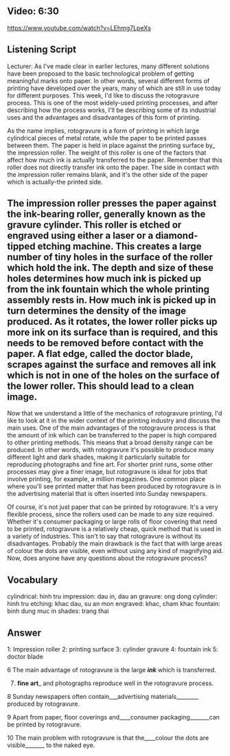 ## Video: 6:30
https://www.youtube.com/watch?v=LEhmg7LpeXs

## Listening Script
Lecturer: As I've made clear in earlier lectures, many different solutions have been proposed to the basic technological problem of getting meaningful marks onto paper. In other words, several different forms of printing have developed over the years, many of which are still in use today for different purposes. This week, I'd like to discuss the rotogravure process. This is one of the most widely-used printing processes, and after describing how the process works, I'll be describing some of its industrial uses and the advantages and disadvantages of this form of printing.

As the name implies, rotogravure is a form of printing in which large cylindrical pieces of metal rotate, while the paper to be printed passes between them. The paper is held in place against the printing surface by_ the impression roller. The weight of this roller is one of the factors that affect how much ink is actually transferred to the paper. Remember that this roller does not directly transfer ink onto the paper. The side in contact with the impression roller remains blank, and it's the other side of the paper which is actually-the printed side.

The impression roller presses the paper against the ink-bearing roller, generally known as the gravure cylinder. This roller is etched  or engraved using either a laser or a diamond-tipped etching machine. This creates a large number of tiny holes in the surface  of the roller which hold the ink. The depth and size of these holes  determines how much ink is picked up from the ink fountain which  the whole printing assembly rests in. How much ink is picked up in turn determines the density of the image produced.  As it rotates, the lower roller picks up more ink on its surface than  is required, and this needs to be removed before contact with the  paper. A flat edge, called the doctor blade, scrapes against the  surface and removes all ink which is not in one of the holes on the  surface of the lower roller. This should lead to a clean image.
--------------------------------------
Now that we understand a little of the mechanics of rotogravure printing, I'd like to look at it in the wider context of the printing  industry and discuss the main uses. One of the main advantages of the rotogravure process is that the amount of ink which can  be transferred to the paper is high compared to other printing methods. This means that a broad density range can be produced.  In other words, with rotogravure it's possible to produce many different light and dark shades, making it particularly suitable for reproducing photographs and fine art. For shorter print runs, some  other processes may give a finer image, but rotogravure is ideal  for jobs that involve printing, for example, a million magazines.
One common place where you'll see printed matter that has been  produced by rotogravure is in the advertising material that is often  inserted into Sunday newspapers.

Of course, it's not just paper that can be printed by rotogravure. It's a very flexible process, since the rollers used can be made to  any size required. Whether it's consumer packaging or large rolls of floor covering that need to be printed, rotogravure is a relatively  cheap, quick method that is used in a variety of industries. This isn't to say that rotogravure is without its disadvantages. Probably the main drawback is the fact that with large areas  of colour the dots are visible, even without using any kind of magnifying aid.  Now, does anyone have any questions about the rotogravure process?

## Vocabulary
cylindrical: hinh tru
impression: dau in, dau an
gravure: ong dong
cylinder: hinh tru
etching: khac dau, su an mon
engraved: khac, cham khac
fountain: binh dung muc in
shades: trang thai

## Answer
1: Impression roller
2: printing surface
3: cylinder gravure
4: fountain ink
5: doctor blade


6 The main advantage of rotogravure is the large ___ink___ which is transferred.

7. ____fine art_____ and photographs reproduce well in the rotogravure process.

8 Sunday newspapers often contain___advertising materials________ produced by rotogravure.

9 Apart from paper, floor coverings and____consumer packaging_______can be printed by rotogravure.

10 The main problem with rotogravure is that the____colour the dots are visible_______ to the naked eye.
